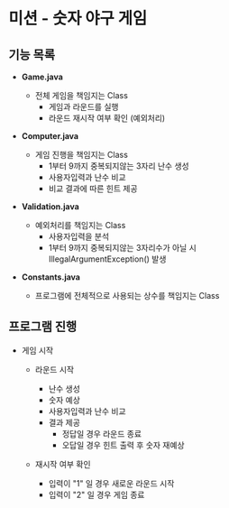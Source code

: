 # 미션 - 숫자 야구 게임

## 기능 목록

* **Game.java**
  * 전체 게임을 책임지는 Class
    * 게임과 라운드를 실행
    * 라운드 재시작 여부 확인 (예외처리)

* **Computer.java**
  * 게임 진행을 책임지는 Class
    * 1부터 9까지 중복되지않는 3자리 난수 생성
    * 사용자입력과 난수 비교
    * 비교 결과에 따른 힌트 제공

* **Validation.java**
  * 예외처리를 책임지는 Class
    * 사용자입력을 분석
    * 1부터 9까지 중복되지않는 3자리수가 아닐 시 IllegalArgumentException() 발생

* **Constants.java**
  * 프로그램에 전체적으로 사용되는 상수를 책임지는 Class

## 프로그램 진행

* 게임 시작

  * 라운드 시작
    * 난수 생성
    * 숫자 예상
    * 사용자입력과 난수 비교
    * 결과 제공
      * 정답일 경우 라운드 종료
      * 오답일 경우 힌트 출력 후 숫자 재예상

  * 재시작 여부 확인
    * 입력이 "1" 일 경우 새로운 라운드 시작
    * 입력이 "2" 일 경우 게임 종료
